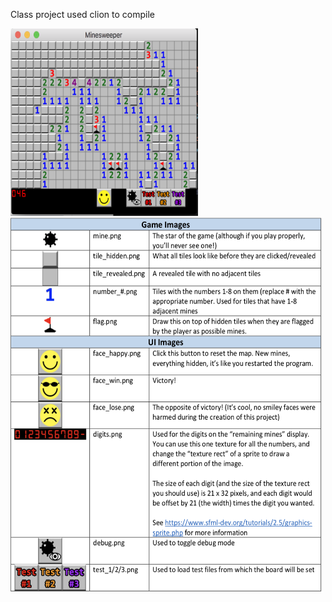 Class project
used clion to compile

<img src="images/minesweeper_board.png" width="300" height="300">
<img src="images/icon_meaning.png" width="500" height="600">
